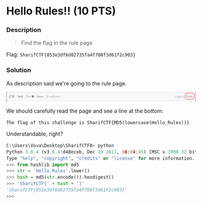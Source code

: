 # Hello Rules!! (10 PTS)
### Description

>Find the flag in the rule page

Flag: ```SharifCTF{053e3df6d82735fa4f708f3d61f2c903}```

### Solution

As description said we're going to the rule page.

<p><img src='images/button.png' /></p>

We should carefully read the page and see a line at the bottom:

```
The flag of this challenge is SharifCTF{MD5(lowercase(Hello_Rules))}
```

Understandable, right?

```py
C:\Users\Vova\Desktop\SharifCTF8> python
Python 3.6.4 (v3.6.4:d48eceb, Dec 19 2017, 06:04:45) [MSC v.1900 32 bit (Intel)] on win32
Type "help", "copyright", "credits" or "license" for more information.
>>> from hashlib import md5
>>> str = 'Hello_Rules'.lower()
>>> hash = md5(str.encode()).hexdigest()
>>> 'SharifCTF{' + hash + '}'
'SharifCTF{053e3df6d82735fa4f708f3d61f2c903}'
>>>
```
